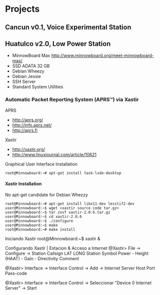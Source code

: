 # Projects

## Cancun v0.1, Voice Experimental Station

## Huatulco v2.0, Low Power Station 

- MinnowBoard Max http://www.minnowboard.org/meet-minnowboard-max/
- SSD ADATA 32 GB
- Debian Wheezy
- Debian Jessie
- SSH Server
- Standard System Utilities

### Automatic Packet Reporting System (APRS™) via Xastir

APRS
- http://aprs.org/
- http://info.aprs.net/
- http://aprs.fi

Xastir
- http://xastir.org/ 
- http://www.linuxjournal.com/article/10621

Graphical User Interface Installation

    root@Minnowboard:~# apt-get install task-lxde-desktop

#### Xastir Installation

No apt-get candidate for Debian Whezzy

    root@Minnowboard:~# apt-get install libx11-dev lesstif2-dev
    user@Minnowboard:~$ wget <xastir source code tar.gz>
    user@Minnowboard:~$ tar zxvf xastir-2.0.6.tar.gz
    user@Minnowboard:~$ cd xastir-2.0.6
    user@Minnowboard:~$ ./configure
    user@Minnowboard:~$ make
    root@Minnowboard:~# make install

Iniciando Xastir
root@Minnowboard:~$ xastir &

Configurando Xastir | Estacion & Acceso a Internet
@Xastir> File -> Configure -> Station
 Callsign
 LAT
 LONG
 Station Symbol
 Power - Height (HAAT) - Gain - Directivity
 Comment

@Xastir> Interface -> Interface Control -> Add -> Internet Server
 Host
 Port
 Pass-code

@Xastir> Interface -> Interface Control -> Seleccionar "Device 0 Internet Server" -> Start


